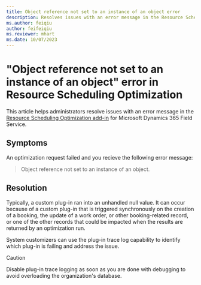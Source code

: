 ```yaml
---
title: Object reference not set to an instance of an object error
description: Resolves issues with an error message in the Resource Scheduling Optimization add-in for Dynamics 365 Field Service.
ms.author: feiqiu
author: feifeiqiu
ms.reviewer: mhart
ms.date: 10/07/2023
---
```

# "Object reference not set to an instance of an object" error in Resource Scheduling Optimization

This article helps administrators resolve issues with an error message in the [Resource Scheduling Optimization add-in](/dynamics365/field-service/rso-overview) for Microsoft Dynamics 365 Field Service.

## Symptoms

An optimization request failed and you recieve the following error message:

> Object reference not set to an instance of an object.

## Resolution

Typically, a custom plug-in ran into an unhandled null value. It can occur because of a custom plug-in that is triggered synchronously on the creation of a booking, the update of a work order, or other booking-related record, or one of the other records that could be impacted when the results are returned by an optimization run.

System customizers can use the plug-in trace log capability to identify which plug-in is failing and address the issue.

> [!CAUTION]
> Disable plug-in trace logging as soon as you are done with debugging to avoid overloading the organization's database.
